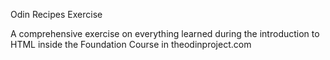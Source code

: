 Odin Recipes Exercise

A comprehensive exercise on everything learned during the introduction to HTML inside the Foundation Course in theodinproject.com